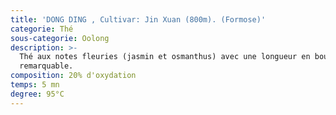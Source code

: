 ```yaml
---
title: 'DONG DING , Cultivar: Jin Xuan (800m). (Formose)'
categorie: Thé
sous-categorie: Oolong
description: >-
  Thé aux notes fleuries (jasmin et osmanthus) avec une longueur en bouche
  remarquable.
composition: 20% d'oxydation
temps: 5 mn
degree: 95°C
---
```


